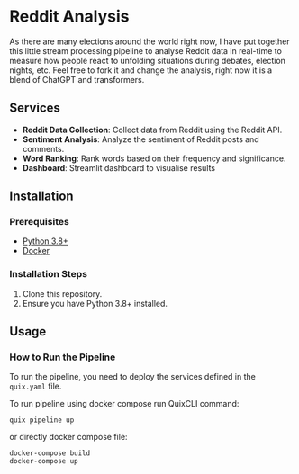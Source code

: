 # Reddit Analysis
As there are many elections around the world right now, I have put together this little stream processing pipeline to analyse Reddit data in real-time to measure how people react to unfolding situations during debates, election nights, etc. Feel free to fork it and change the analysis, right now it is a blend of ChatGPT and transformers. 

## Services

- **Reddit Data Collection**: Collect data from Reddit using the Reddit API.
- **Sentiment Analysis**: Analyze the sentiment of Reddit posts and comments.
- **Word Ranking**: Rank words based on their frequency and significance.
- **Dashboard**: Streamlit dashboard to visualise results

## Installation

### Prerequisites

- [Python 3.8+](https://www.python.org/downloads/)
- [Docker](https://www.docker.com/get-started)

### Installation Steps
1. Clone this repository.
2. Ensure you have Python 3.8+ installed.

## Usage

### How to Run the Pipeline
To run the pipeline, you need to deploy the services defined in the `quix.yaml` file. 

To run pipeline using docker compose run QuixCLI command:
```
quix pipeline up
```
or directly docker compose file:
```
docker-compose build
docker-compose up
```
